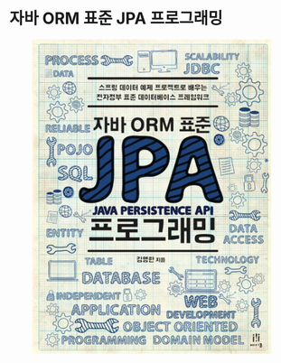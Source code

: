 # 자바 ORM 표준 JPA 프로그래밍

<figure><img src="../../.gitbook/assets/image (8) (1) (1) (2).png" alt=""><figcaption></figcaption></figure>
